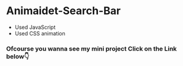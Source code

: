 # Animaidet-Search-Bar
- Used JavaScript
- Used CSS animation
### Ofcourse you wanna see my mini project Click on the Link below👇


